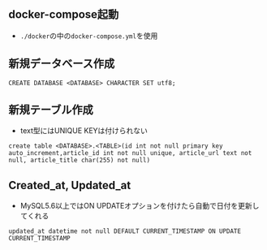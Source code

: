 ## docker-compose起動
* `./docker`の中の`docker-compose.yml`を使用

## 新規データベース作成

```MySQL
CREATE DATABASE <DATABASE> CHARACTER SET utf8;
```

## 新規テーブル作成
* text型にはUNIQUE KEYは付けられない

```MySQL
create table <DATABASE>.<TABLE>(id int not null primary key auto_increment,article_id int not null unique, article_url text not null, article_title char(255) not null)
```

## Created_at, Updated_at
* MySQL5.6以上ではON UPDATEオプションを付けたら自動で日付を更新してくれる

```MySQL
updated_at datetime not null DEFAULT CURRENT_TIMESTAMP ON UPDATE CURRENT_TIMESTAMP
```